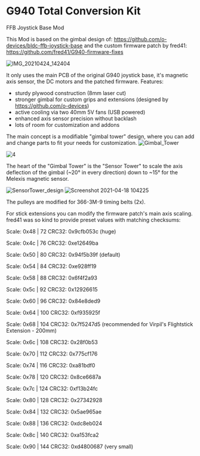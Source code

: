 # G940 Total Conversion Kit
FFB Joystick Base Mod

This Mod is based on the gimbal design of: https://github.com/o-devices/bldc-ffb-joystick-base and the custom firmware patch by fred41: https://github.com/fred41/G940-firmware-fixes

![IMG_20210424_142404](https://user-images.githubusercontent.com/83156433/115984653-8f2b4b00-a5a8-11eb-8ae3-cd5bdb20b1a4.jpg)

It only uses the main PCB of the original G940 joystick base, it's magnetic axis sensor, the DC motors and the patched firmware.
Features:
- sturdy plywood construction (8mm laser cut)
- stronger gimbal for custom grips and extensions (designed by https://github.com/o-devices)
- active cooling via two 40mm 5V fans (USB powered)
- enhanced axis sensor precision without backlash
- lots of room for customization and addons

The main concept is a modifiable "gimbal tower" design, where you can add and change parts to fit your needs for customization.
![Gimbal_Tower](https://user-images.githubusercontent.com/83156433/115985229-22fe1680-a5ab-11eb-8fc5-f7e652d623b5.jpg)

![4](https://user-images.githubusercontent.com/83156433/115985722-68bbde80-a5ad-11eb-8a9d-f3659ec7684f.jpg)

The heart of the "Gimbal Tower" is the "Sensor Tower" to scale the axis deflection of the gimbal (~20° in every direction) down to ~15° for the Melexis magnetic sensor.

![SensorTower_design](https://user-images.githubusercontent.com/83156433/115985948-67d77c80-a5ae-11eb-8803-757ecc573d65.jpg)
![Screenshot 2021-04-18 104225](https://user-images.githubusercontent.com/83156433/115987027-9e63c600-a5b3-11eb-99f0-f029d3b58b45.jpg)


The pulleys are modified for 366-3M-9 timing belts (2x).

For stick extensions you can modify the firmware patch's main axis scaling.
fred41 was so kind to provide preset values with matching checksums:

Scale: 0x48 |  72 CRC32: 0x9cfb053c (huge)

Scale: 0x4c |  76 CRC32: 0xe12649ba

Scale: 0x50 |  80 CRC32: 0x94f5b39f (default)

Scale: 0x54 |  84 CRC32: 0xe928ff19

Scale: 0x58 |  88 CRC32: 0x6f4f2a93

Scale: 0x5c |  92 CRC32: 0x12926615

Scale: 0x60 |  96 CRC32: 0x84e8ded9

Scale: 0x64 | 100 CRC32: 0xf935925f

Scale: 0x68 | 104 CRC32: 0x7f5247d5 (recommended for Virpil's Flightstick Extension - 200mm)

Scale: 0x6c | 108 CRC32: 0x28f0b53

Scale: 0x70 | 112 CRC32: 0x775cf176

Scale: 0x74 | 116 CRC32: 0xa81bdf0

Scale: 0x78 | 120 CRC32: 0x8ce6687a

Scale: 0x7c | 124 CRC32: 0xf13b24fc

Scale: 0x80 | 128 CRC32: 0x27342928

Scale: 0x84 | 132 CRC32: 0x5ae965ae

Scale: 0x88 | 136 CRC32: 0xdc8eb024

Scale: 0x8c | 140 CRC32: 0xa153fca2

Scale: 0x90 | 144 CRC32: 0xd4800687 (very small)

